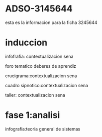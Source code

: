 # ADSO-3145644   
esta es la informacion para la ficha 3245644

# induccion
infofrafia: contextualizacion sena 

foro tematico deberes de aprendiz

crucigrama:contextualizacion sena

cuadro sipnotico:contextualizacion sena 

taller: contextualizacion sena

# fase 1:analisi
infografia:teoria general de sistemas 




